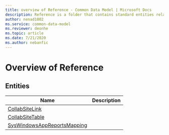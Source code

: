 ```yaml
---
title: overview of Reference - Common Data Model | Microsoft Docs
description: Reference is a folder that contains standard entities related to the Common Data Model.
author: nenad1002
ms.service: common-data-model
ms.reviewer: deonhe
ms.topic: article
ms.date: 7/21/2020
ms.author: nebanfic
---
```


# Overview of Reference


## Entities

|Name|Description|
|---|---|
|[CollabSiteLink](CollabSiteLink.md)||
|[CollabSiteTable](CollabSiteTable.md)||
|[SysWindowsAppReportsMapping](SysWindowsAppReportsMapping.md)||
